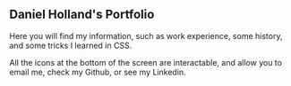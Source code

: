 ## Daniel Holland's Portfolio

Here you will find my information, such as work experience, some history,
and some tricks I learned in CSS.

All the icons at the bottom of the screen are interactable, and allow you to email me,
check my Github, or see my Linkedin.